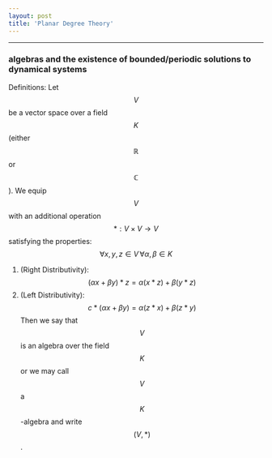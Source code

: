 ```yaml
---
layout: post
title: 'Planar Degree Theory'
---
```


<hr>

### algebras and the existence of bounded/periodic solutions to dynamical systems 

Definitions: Let $$V$$ be a vector space over a field $$K$$ (either $$\mathbb{R}$$ or $$\mathbb{C}$$). We equip $$V$$ with an additional operation $$*: V \times V \rightarrow V$$ satisfying the properties: $$\forall x,y,z \in V \, \forall \alpha, \beta \in K$$
1. (Right Distributivity): $$(\alpha x + \beta y) * z = \alpha(x*z) + \beta(y*z)$$
2. (Left Distributivity): $$c * (\alpha x + \beta y) = \alpha(z*x) + \beta(z*y)$$
Then we say that $$V$$ is an algebra over the field $$K$$ or we may call $$V$$ a $$K$$-algebra and write $$(V, *)$$. 
